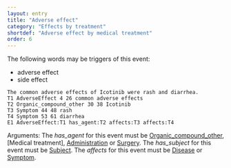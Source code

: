 ```yaml
---
layout: entry
title: "Adverse effect"
category: "Effects by treatment"
shortdef: "Adverse effect by medical treatment"
order: 6
---
```


 The following words may be triggers of this event:

- adverse effect
- side effect

~~~ ann
The common adverse effects of Icotinib were rash and diarrhea.
T1 AdverseEffect 4 26 common adverse effects
T2 Organic_compound_other 30 38 Icotinib
T3 Symptom 44 48 rash
T4 Symptom 53 61 diarrhea
E1 AdverseEffect:T1 has_agent:T2 affects:T3 affects:T4
~~~

Arguments:
The *has_agent* for this event must be [Organic_compound_other](), [Medical treatment], [Administration]() or [Surgery]().
The *has_subject* for this event must be [Subject]().
The *affects* for this event must be [Disease]() or [Symptom]().

<!---
The *Theme* for this reaction event must be other reaction events.
--->